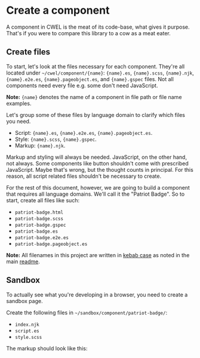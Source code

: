 # Create a component

A component in CWEL is the meat of its code-base, what gives it purpose. That's
if you were to compare this library to a cow as a meat eater.


## Create files

To start, let's look at the files necessary for each component. They're all
located under `~/cwel/component/{name}`: `{name}.es`, `{name}.scss`,
`{name}.njk`, `{name}.e2e.es`, `{name}.pageobject.es`, and `{name}.gspec`
files. Not all components need every file e.g. some don't need JavaScript.

**Note:** `{name}` denotes the name of a component in file path or file name
examples.

Let's group some of these files by language domain to clarify which files
you need.

- Script: `{name}.es`, `{name}.e2e.es`, `{name}.pageobject.es`.
- Style: `{name}.scss`, `{name}.gspec`.
- Markup: `{name}.njk`.

Markup and styling will always be needed. JavaScript, on the other hand, not
always. Some components like button shouldn't come with prescribed JavaScript.
Maybe that's wrong, but the thought counts in principal. For this reason, all
script related files shouldn't be necessary to create.

For the rest of this document, however, we are going to build a component that
requires all language domains. We'll call it the "Patriot Badge". So to start,
create all files like such:

- `patriot-badge.html`
- `patriot-badge.scss`
- `patriot-badge.gspec`
- `patriot-badge.es`
- `patriot-badge.e2e.es`
- `patriot-badge.pageobject.es`

**Note:** All filenames in this project are written in [kebab case](kebabcase)
as noted in the main [readme](readme).


## Sandbox

To actually see what you're developing in a browser, you need to create a
sandbox page.

Create the following files in `~/sandbox/component/patriot-badge/`:

- `index.njk`
- `script.es`
- `style.scss`

The markup should look like this:

``` nunjucks
```




[kebabcase]: http://wiki.c2.com/?KebabCase
[readme]: ../README.md
